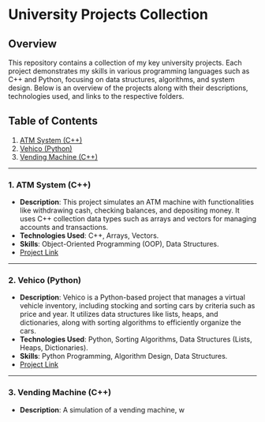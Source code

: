 # University Projects Collection

## Overview
This repository contains a collection of my key university projects. Each project demonstrates my skills in various programming languages such as C++ and Python, focusing on data structures, algorithms, and system design. Below is an overview of the projects along with their descriptions, technologies used, and links to the respective folders.

## Table of Contents
1. [ATM System (C++)](#atm-system-c)
2. [Vehico (Python)](#vehico-python)
3. [Vending Machine (C++)](#vending-machine-c)

---

### 1. ATM System (C++)
   - **Description**: This project simulates an ATM machine with functionalities like withdrawing cash, checking balances, and depositing money. It uses C++ collection data types such as arrays and vectors for managing accounts and transactions.
   - **Technologies Used**: C++, Arrays, Vectors.
   - **Skills**: Object-Oriented Programming (OOP), Data Structures.
   - [Project Link](./ATM-System-Cpp)

---

### 2. Vehico (Python)
   - **Description**: Vehico is a Python-based project that manages a virtual vehicle inventory, including stocking and sorting cars by criteria such as price and year. It utilizes data structures like lists, heaps, and dictionaries, along with sorting algorithms to efficiently organize the cars.
   - **Technologies Used**: Python, Sorting Algorithms, Data Structures (Lists, Heaps, Dictionaries).
   - **Skills**: Python Programming, Algorithm Design, Data Structures.
   - [Project Link](./Vehico-Python)

---

### 3. Vending Machine (C++)
   - **Description**: A simulation of a vending machine, w

